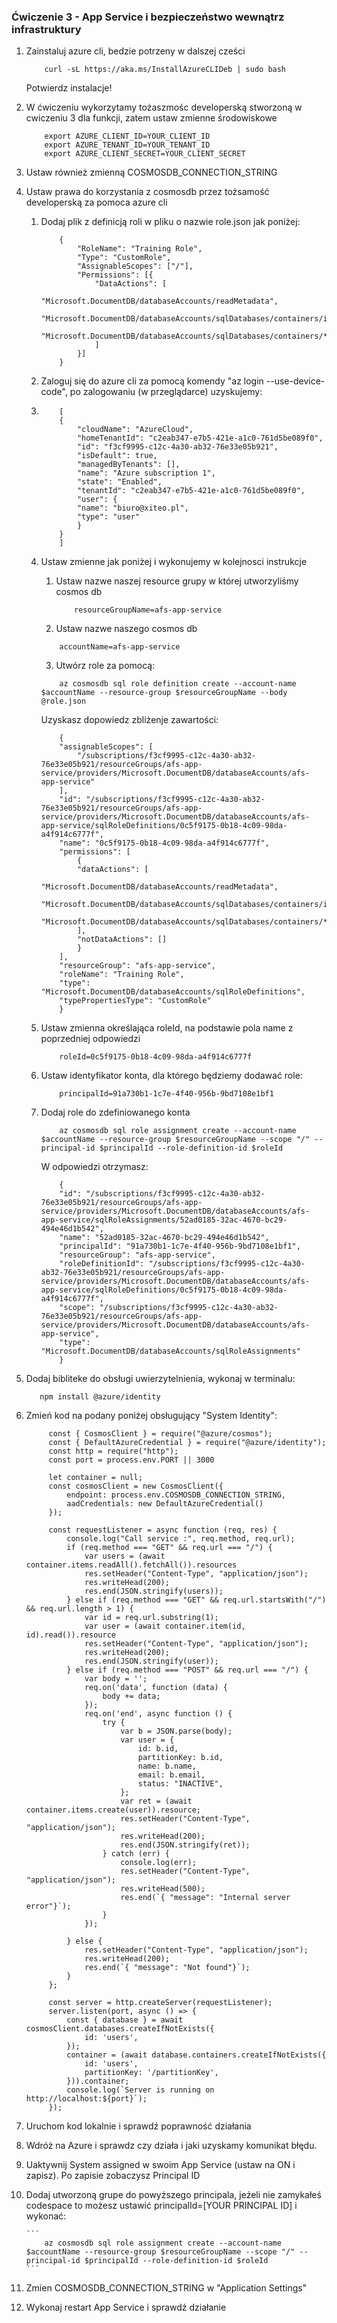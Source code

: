 ### Ćwiczenie 3 - App Service i bezpieczeństwo wewnątrz infrastruktury

1. Zainstaluj azure cli, bedzie potrzeny w dalszej cześci
   
    ```
        curl -sL https://aka.ms/InstallAzureCLIDeb | sudo bash
    ```

    Potwierdz instalacje!
2. W ćwiczeniu wykorzytamy tożaszmośc developerską stworzoną w cwiczeniu 3 dla funkcji, zatem ustaw zmienne środowiskowe
   
    ```
        export AZURE_CLIENT_ID=YOUR_CLIENT_ID
        export AZURE_TENANT_ID=YOUR_TENANT_ID
        export AZURE_CLIENT_SECRET=YOUR_CLIENT_SECRET

    ```

3. Ustaw również zmienną COSMOSDB_CONNECTION_STRING
4. Ustaw prawa do korzystania z cosmosdb przez tożsamość developerską za pomoca azure cli
   1. Dodaj plik z definicją roli w pliku o nazwie role.json jak poniżej:
       
        ```
            {
                "RoleName": "Training Role",
                "Type": "CustomRole",
                "AssignableScopes": ["/"],
                "Permissions": [{
                    "DataActions": [
                        "Microsoft.DocumentDB/databaseAccounts/readMetadata",
                        "Microsoft.DocumentDB/databaseAccounts/sqlDatabases/containers/items/*",
                        "Microsoft.DocumentDB/databaseAccounts/sqlDatabases/containers/*"
                    ]
                }]
            }
        ```

    2. Zaloguj się do azure cli za pomocą komendy "az login --use-device-code", po zalogowaniu (w przeglądarce) uzyskujemy:
    3. 
        ```
            [
            {
                "cloudName": "AzureCloud",
                "homeTenantId": "c2eab347-e7b5-421e-a1c0-761d5be089f0",
                "id": "f3cf9995-c12c-4a30-ab32-76e33e05b921",
                "isDefault": true,
                "managedByTenants": [],
                "name": "Azure subscription 1",
                "state": "Enabled",
                "tenantId": "c2eab347-e7b5-421e-a1c0-761d5be089f0",
                "user": {
                "name": "biuro@xiteo.pl",
                "type": "user"
                }
            }
            ]
        ```
   2. Ustaw zmienne jak poniżej i wykonujemy w kolejnosci instrukcje
   
       1. Ustaw nazwe naszej resource grupy w której utworzyliśmy cosmos db
   
            ```
                resourceGroupName=afs-app-service
            ```

       2. Ustaw nazwe naszego cosmos db
   
        ```
            accountName=afs-app-service
        ```

       3. Utwórz role za pomocą:
   
        ```
            az cosmosdb sql role definition create --account-name $accountName --resource-group $resourceGroupName --body @role.json

        ```

        Uzyskasz dopowiedz zbliżenje zawartości:

        ```
            {
            "assignableScopes": [
                "/subscriptions/f3cf9995-c12c-4a30-ab32-76e33e05b921/resourceGroups/afs-app-service/providers/Microsoft.DocumentDB/databaseAccounts/afs-app-service"
            ],
            "id": "/subscriptions/f3cf9995-c12c-4a30-ab32-76e33e05b921/resourceGroups/afs-app-service/providers/Microsoft.DocumentDB/databaseAccounts/afs-app-service/sqlRoleDefinitions/0c5f9175-0b18-4c09-98da-a4f914c6777f",
            "name": "0c5f9175-0b18-4c09-98da-a4f914c6777f",
            "permissions": [
                {
                "dataActions": [
                    "Microsoft.DocumentDB/databaseAccounts/readMetadata",
                    "Microsoft.DocumentDB/databaseAccounts/sqlDatabases/containers/items/*",
                    "Microsoft.DocumentDB/databaseAccounts/sqlDatabases/containers/*"
                ],
                "notDataActions": []
                }
            ],
            "resourceGroup": "afs-app-service",
            "roleName": "Training Role",
            "type": "Microsoft.DocumentDB/databaseAccounts/sqlRoleDefinitions",
            "typePropertiesType": "CustomRole"
            }
        ```

     1. Ustaw zmienna określająca roleId, na podstawie pola name z poprzedniej odpowiedzi
   
        ```
            roleId=0c5f9175-0b18-4c09-98da-a4f914c6777f
        ```

     2. Ustaw identyfikator konta, dla którego będziemy dodawać role:
        
        ```
            principalId=91a730b1-1c7e-4f40-956b-9bd7108e1bf1
        ```

    3. Dodaj role do zdefiniowanego konta
        
        ```
            az cosmosdb sql role assignment create --account-name $accountName --resource-group $resourceGroupName --scope "/" --principal-id $principalId --role-definition-id $roleId 
        ```

        W odpowiedzi otrzymasz:
        
        ```
            {
            "id": "/subscriptions/f3cf9995-c12c-4a30-ab32-76e33e05b921/resourceGroups/afs-app-service/providers/Microsoft.DocumentDB/databaseAccounts/afs-app-service/sqlRoleAssignments/52ad0185-32ac-4670-bc29-494e46d1b542",
            "name": "52ad0185-32ac-4670-bc29-494e46d1b542",
            "principalId": "91a730b1-1c7e-4f40-956b-9bd7108e1bf1",
            "resourceGroup": "afs-app-service",
            "roleDefinitionId": "/subscriptions/f3cf9995-c12c-4a30-ab32-76e33e05b921/resourceGroups/afs-app-service/providers/Microsoft.DocumentDB/databaseAccounts/afs-app-service/sqlRoleDefinitions/0c5f9175-0b18-4c09-98da-a4f914c6777f",
            "scope": "/subscriptions/f3cf9995-c12c-4a30-ab32-76e33e05b921/resourceGroups/afs-app-service/providers/Microsoft.DocumentDB/databaseAccounts/afs-app-service",
            "type": "Microsoft.DocumentDB/databaseAccounts/sqlRoleAssignments"
            }
        ```

5. Dodaj bibliteke do obsługi uwierzytelnienia, wykonaj w terminalu:
       
    ```
       npm install @azure/identity
    ```

6. Zmień kod na podany poniżej obsługujący "System Identity":
   
   ```
        const { CosmosClient } = require("@azure/cosmos");
        const { DefaultAzureCredential } = require("@azure/identity");
        const http = require("http");
        const port = process.env.PORT || 3000

        let container = null;
        const cosmosClient = new CosmosClient({
            endpoint: process.env.COSMOSDB_CONNECTION_STRING,
            aadCredentials: new DefaultAzureCredential()
        });

        const requestListener = async function (req, res) {
            console.log("Call service :", req.method, req.url);
            if (req.method === "GET" && req.url === "/") {
                var users = (await container.items.readAll().fetchAll()).resources
                res.setHeader("Content-Type", "application/json");
                res.writeHead(200);
                res.end(JSON.stringify(users));
            } else if (req.method === "GET" && req.url.startsWith("/") && req.url.length > 1) {
                var id = req.url.substring(1);
                var user = (await container.item(id, id).read()).resource
                res.setHeader("Content-Type", "application/json");
                res.writeHead(200);
                res.end(JSON.stringify(user));
            } else if (req.method === "POST" && req.url === "/") {
                var body = '';
                req.on('data', function (data) {
                    body += data;
                });
                req.on('end', async function () {
                    try {
                        var b = JSON.parse(body);
                        var user = {
                            id: b.id,
                            partitionKey: b.id,
                            name: b.name,
                            email: b.email,
                            status: "INACTIVE",
                        };
                        var ret = (await container.items.create(user)).resource;
                        res.setHeader("Content-Type", "application/json");
                        res.writeHead(200);
                        res.end(JSON.stringify(ret));
                    } catch (err) {
                        console.log(err);
                        res.setHeader("Content-Type", "application/json");
                        res.writeHead(500);
                        res.end(`{ "message": "Internal server error"}`);
                    }
                });

            } else {
                res.setHeader("Content-Type", "application/json");
                res.writeHead(200);
                res.end(`{ "message": "Not found"}`);
            }
        };

        const server = http.createServer(requestListener);
        server.listen(port, async () => {
            const { database } = await cosmosClient.databases.createIfNotExists({
                id: 'users',
            });
            container = (await database.containers.createIfNotExists({
                id: 'users',
                partitionKey: '/partitionKey',
            })).container;
            console.log(`Server is running on http://localhost:${port}`);
        });
   ```

7. Uruchom kod lokalnie i sprawdź poprawność działania
8.  Wdróż na Azure i sprawdz czy działa i jaki uzyskamy komunikat błędu.
9.  Uaktywnij System assigned w swoim App Service (ustaw na ON i zapisz). Po zapisie zobaczysz Principal ID
10. Dodaj utworzoną grupe do powyższego principala, jeżeli nie zamykałeś codespace to możesz ustawić principalId=[YOUR PRINCIPAL ID] i wykonać:
       
        ```
            az cosmosdb sql role assignment create --account-name $accountName --resource-group $resourceGroupName --scope "/" --principal-id $principalId --role-definition-id $roleId 
        ```

11. Zmien COSMOSDB_CONNECTION_STRING w "Application Settings"
12. Wykonaj restart App Service i sprawdź działanie
